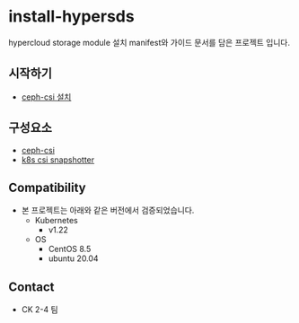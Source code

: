 # install-hypersds

hypercloud storage module 설치 manifest와 가이드 문서를 담은 프로젝트 입니다.

## 시작하기

- [ceph-csi 설치](ceph-csi/README.md)

## 구성요소

- [ceph-csi](https://github.com/ceph/ceph-csi)
- [k8s csi snapshotter](https://github.com/kubernetes-csi/external-snapshotter/)

## Compatibility

- 본 프로젝트는 아래와 같은 버전에서 검증되었습니다.
  - Kubernetes
    - v1.22
  - OS
    - CentOS 8.5
    - ubuntu 20.04

## Contact

- CK 2-4 팀


